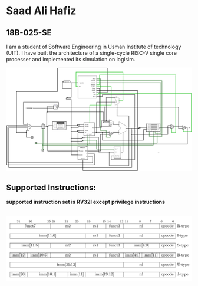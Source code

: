 # Saad Ali Hafiz
## 18B-025-SE

I am a student of Software Engineering in Usman Institute of technology (UIT).
I have built the architecture of a single-cycle RISC-V single core processer and implemented its simulation on logisim.

![alt text](https://github.com/SaadAliHafiz/Single-cycle-riscv-cpu/blob/main/circuits.jpg)

## Supported Instructions:

**supported instruction set is RV32I except privilege instructions**

## ![alt text](https://github.com/SaadAliHafiz/Single-cycle-riscv-cpu/blob/main/instructionRV32I.png)
